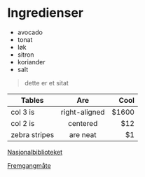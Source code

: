 # Ingredienser

* avocado
* tonat
* løk
* sitron
* koriander
* salt

> dette er et sitat

| Tables        | Are           | Cool  |
| ------------- |:-------------:| -----:|
| col 3 is      | right-aligned | $1600 |
| col 2 is      | centered      |   $12 |
| zebra stripes | are neat      |    $1 |


[Nasjonalbiblioteket](https://nb.no)

[Fremgangmåte](https://github.com/nilsoslo/guacamole_oppskrift/blob/master/fremgangsmate.txt)
